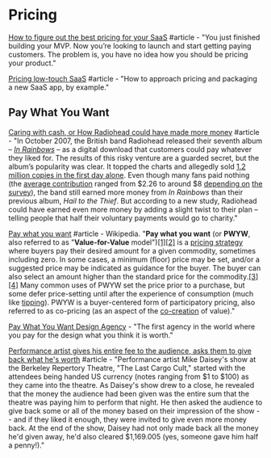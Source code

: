 # Pricing

[How to figure out the best pricing for your SaaS](https://www.indiehackers.com/@bsears/how-to-figure-out-the-best-pricing-for-your-saas-2f6b4249b6) \#article - "You just finished building your MVP. Now you’re looking to launch and start getting paying customers. The problem is, you have no idea how you should be pricing your product."

[Pricing low-touch SaaS](https://stripe.com/en-ch/atlas/guides/saas-pricing) \#article - "How to approach pricing and packaging a new SaaS app, by example."

## Pay What You Want

[Caring with cash, or How Radiohead could have made more money](http://blogs.discovermagazine.com/notrocketscience/2010/07/15/caring-with-cash-or-how-radiohead-could-have-made-more-money/#.XO_p8tNKjUI) \#article - "In October 2007, the British band Radiohead released their seventh album – [_In Rainbows_](http://en.wikipedia.org/wiki/In_Rainbows) – as a digital download that customers could pay whatever they liked for. The results of this risky venture are a guarded secret, but the album’s popularity was clear. It topped the charts and allegedly sold [1.2 million copies in the first day alone](http://www.gigwise.com/news/37670/exclusive-radiohead-sell-12million-copies-of-in-rainbows). Even though many fans paid nothing \(the [average contribution](http://andrewdewaard.com/publications/Radiohead,%20Big%20Music,%20and%20the%20Future%20of%20the%20Record%20Industry%20-%20Andrew%20deWaard.pdf) ranged from $2.26 to around $8 [depending on](http://entertainment.timesonline.co.uk/tol/arts_and_entertainment/music/article2633798.ece) [the survey](http://enoughcowbell.com/2008/12/17/solving-the-mystery-of-in-rainbows-average-download-price-part-1-of-2/)\), the band still earned more money from _In Rainbows_ than their previous album, _Hail to the Thief_. But according to a new study, Radiohead could have earned even more money by adding a slight twist to their plan – telling people that half their voluntary payments would go to charity."

[Pay what you want](https://en.wikipedia.org/wiki/Pay_what_you_want) \#article - Wikipedia. "**Pay what you want** \(or **PWYW**, also referred to as "**Value-for-Value** model"\)[\[1\]](https://en.wikipedia.org/wiki/Pay_what_you_want#cite_note-1)[\[2\]](https://en.wikipedia.org/wiki/Pay_what_you_want#cite_note-2) is a [pricing strategy](https://en.wikipedia.org/wiki/Pricing_strategies) where buyers pay their desired amount for a given commodity, sometimes including zero. In some cases, a minimum \(floor\) price may be set, and/or a suggested price may be indicated as guidance for the buyer. The buyer can also select an amount higher than the standard price for the commodity.[\[3\]](https://en.wikipedia.org/wiki/Pay_what_you_want#cite_note-pay2-3)[\[4\]](https://en.wikipedia.org/wiki/Pay_what_you_want#cite_note-Smart_Pricing2-4) Many common uses of PWYW set the price prior to a purchase, but some defer price-setting until after the experience of consumption \(much like [tipping](https://en.wikipedia.org/wiki/Gratuity)\). PWYW is a buyer-centered form of participatory pricing, also referred to as co-pricing \(as an aspect of the [co-creation](https://en.wikipedia.org/wiki/Co-creation) of value\)."

[Pay What You Want Design Agency](http://paywhatyouwant.eu/) - "The first agency in the world where you pay for the design what you think it is worth."

[Performance artist gives his entire fee to the audience, asks them to give back what he's worth](https://boingboing.net/2011/03/03/performance-artist-g.html) \#article - "Performance artist Mike Daisey's show at the Berkeley Repertory Theatre, "The Last Cargo Cult," started with the attendees being handed US currency \(notes ranging from $1 to $100\) as they came into the theatre. As Daisey's show drew to a close, he revealed that the money the audience had been given was the entire sum that the theatre was paying him to perform that night. He then asked the audience to give back some or all of the money based on their impression of the show -- and if they liked it enough, they were invited to give even more money back. At the end of the show, Daisey had not only made back all the money he'd given away, he'd also cleared $1,169.005 \(yes, someone gave him half a penny!\)."



